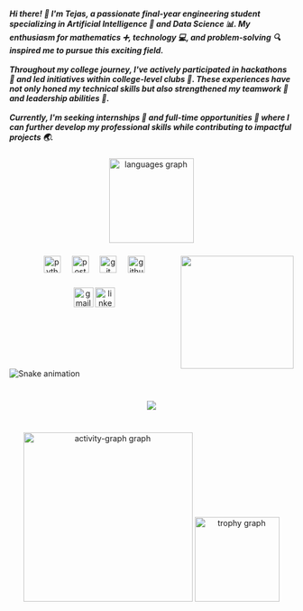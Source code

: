 <h5 align="left">Hi there! 👋 I'm Tejas, a passionate final-year engineering student specializing in Artificial Intelligence 🤖 and Data Science 📊. My enthusiasm for mathematics ➕, technology 💻, and problem-solving 🔍 inspired me to pursue this exciting field.<br><br>Throughout my college journey, I've actively participated in hackathons 🎉 and led initiatives within college-level clubs 🏫. These experiences have not only honed my technical skills but also strengthened my teamwork 🤝 and leadership abilities 🎤.<br><br>Currently, I'm seeking internships 🌟 and full-time opportunities 💼 where I can further develop my professional skills while contributing to impactful projects 🌏.</h5>

###

<div align="center">
  <img src="https://github-readme-stats.vercel.app/api/top-langs?username=TejasShinkar12&locale=en&hide_title=false&layout=compact&card_width=320&langs_count=4&theme=dracula&hide_border=false" height="150" alt="languages graph"  />
</div>

###

<img align="right" height="200" src="https://kappa.lol/7jIdX"  />

###

<div align="center">
  <img src="https://cdn.jsdelivr.net/gh/devicons/devicon/icons/python/python-original.svg" height="30" alt="python logo"  />
  <img width="12" />
  <img src="https://cdn.jsdelivr.net/gh/devicons/devicon/icons/postgresql/postgresql-original.svg" height="30" alt="postgresql logo"  />
  <img width="12" />
  <img src="https://cdn.jsdelivr.net/gh/devicons/devicon/icons/git/git-original.svg" height="30" alt="git logo"  />
  <img width="12" />
  <img src="https://cdn.jsdelivr.net/gh/devicons/devicon/icons/github/github-original.svg" height="30" alt="github logo"  />
</div>

###

<div align="center">
  <img src="https://img.shields.io/static/v1?message=Gmail&logo=gmail&label=&color=D14836&logoColor=white&labelColor=&style=for-the-badge" height="35" alt="gmail logo"  />
  <img src="https://img.shields.io/static/v1?message=LinkedIn&logo=linkedin&label=&color=0077B5&logoColor=white&labelColor=&style=for-the-badge" height="35" alt="linkedin logo"  />
</div>

###

<br clear="both">

<img src="https://raw.githubusercontent.com/TejasShinkar12/TejasShinkar12/output/snake.svg" alt="Snake animation" />

###

<br clear="both">

<div align="center">
  <img src="https://profile-counter.glitch.me/TejasShinkar12/count.svg?"  />
</div>

###

<br clear="both">

<div align="center">
  <img src="https://github-readme-activity-graph.vercel.app/graph?username=TejasShinkar12&radius=16&theme=react&area=true&order=5" height="300" alt="activity-graph graph"  />
  <img src="https://github-profile-trophy.vercel.app?username=TejasShinkar12&theme=dracula&column=-1&row=1&margin-w=8&margin-h=8&no-bg=false&no-frame=false&order=4" height="150" alt="trophy graph"  />
</div>

###

